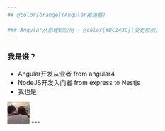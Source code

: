 ```yaml
---
## @color[orange](Angular推进器)

### Angular从原理到应用 - @color[#DC143C](变更检测)
---
```

### 我是谁？
- Angular开发从业者 from angular4
- NodeJS开发入门者 from express to Nestjs
- 我也是
<img src="assets/img/logo1.jpg" width="50">
---


